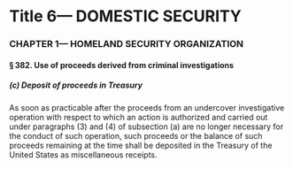 
# Title 6— DOMESTIC SECURITY
### CHAPTER 1— HOMELAND SECURITY ORGANIZATION
#### § 382. Use of proceeds derived from criminal investigations
##### (c) Deposit of proceeds in Treasury

As soon as practicable after the proceeds from an undercover investigative operation with respect to which an action is authorized and carried out under paragraphs (3) and (4) of subsection (a) are no longer necessary for the conduct of such operation, such proceeds or the balance of such proceeds remaining at the time shall be deposited in the Treasury of the United States as miscellaneous receipts.
